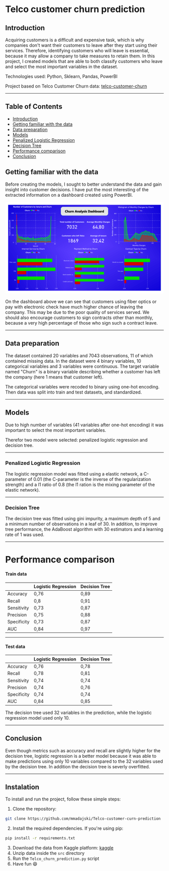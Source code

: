 # Telco customer churn prediction
## Introduction
Acquiring customers is a difficult and expensive task,
which is why companies don't want their customers to leave after they start
using their services. Therefore, identifying customers who will leave is essential,
because it may allow a company to take measures to retain them. In this project,
I created models that are able to both classify customers who leave and select the most important variables in the dataset. 

Technologies used: Python, Sklearn, Pandas, PowerBI

Project based on Telco Customer Churn data: [telco-customer-churn](https://www.kaggle.com/datasets/blastchar/telco-customer-churn)

---
## Table of Contents
- [Introduction](#introduction)
- [Getting familiar with the data](#getting-familiar-with-the-data)
- [Data preparation ](#data-preparation )
- [Models](#models)
- [Penalized Logistic Regression](#penalized-logistic-regression)
- [Decision Tree](#decision-tree)
- [Performance comparison](#performance-comparison)
- [Conclusion](#conclusion)
  
## Getting familiar with the data

Before creating the models, I sought to better understand the data and gain insight into customer decisions.
I have put the most interesting of the extracted information on a dashboard created using PowerBI.

![](https://github.com/mmadajski/Telco-customer-curn-prediction/blob/main/Dashboards/Telco_Churn_analysis.png)

On the dashboard above we can see that customers using fiber optics or pay with electronic check have much higher chance of leaving the company. 
This may be due to the poor quality of services served. We should also encourage customers to sign contracts other than monthly, because a very high percentage of those who sign such a contract leave. 

---

## Data preparation 

The dataset contained 20 variables and 7043 observations, 11 of which contained missing data.
In the dataset were 4 binary variables, 
10 categorical variables and 3 variables were continuous. 
The target variable named "Churn" is a binary variable describing whether a customer has left the company (here 1 means that customer left).

The categorical variables were recoded to binary using one-hot encoding. Then data was split into train and test datasets,
and standardized.

---

## Models 

Due to high number of variables (41 variables after one-hot encoding) it was important to select the most important variables.

Therefor two model were selected: penalized logistic regression and decision tree.

---

### Penalized Logistic Regression

The logistic regression model was fitted using a elastic network, a C-parameter of 0.01 (the C-parameter is the inverse of the regularization strength) and a l1 ratio of 0.8 (the l1 ration is the mixing parameter of the elastic network).

---

### Decision Tree

The decision tree was fitted using gini impurity, a maximum depth of 5 and a minimum number of observations in a leaf of 30. 
In addition, to improve tree performance, the AdaBoost algorithm with 30 estimators and a learning rate of 1 was used. 

---

# Performance comparison 

#### Train data
|   | Logistic Regression | Decision Tree |
|---|---|---|
|Accuracy| 0,76|0,89|
|Recall| 0,8 | 0,91
|Sensitivity| 0,73 |0,87
|Precision| 0,75 |0,88
|Specificity| 0,73 |0,87
|AUC| 0,84 |0,97

---

#### Test data
|   | Logistic Regression | Decision Tree |
|---|---|---|
|Accuracy| 0,76|0,78|
|Recall| 0,78| 0,81
|Sensitivity| 0,74 |0,74
|Precision| 0,74 |0,76
|Specificity| 0,74 |0,74
|AUC| 0,84 |0,85

The decision tree used 32 variables in the prediction, while the logistic regression model used only 10.

---

## Conclusion 

Even though metrics such as accuracy and recall are slightly higher for the decision tree, logistic regression is a better model because it was able to make predictions using only 10 variables compared to the 32 variables used by the decision tree. In addition the decision tree is severly overfitted.

---

## Instalation
To install and run the project, follow these simple steps:

1. Clone the repository:
```bash
git clone https://github.com/mmadajski/Telco-customer-curn-prediction
```
2. Install the required dependencies. If you're using pip:
```bash
pip install -r requirements.txt
```
3. Download the data from Kaggle platform: [kaggle](https://www.kaggle.com/datasets/blastchar/telco-customer-churn)
4. Unzip data inside the `src` directory
5. Run the `Telco_churn_prediction.py` script
6. Have fun 😄



